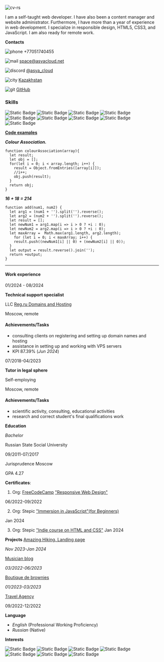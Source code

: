 ![cv-rs](https://i.ibb.co/zVjXZRQ/Dark-Grey-and-Red-Modern-Manager-Linked-In-Career-Page-Background.png "cv-banner")
<p>I am a self-taught web developer. I have also been a content manager and website administrator. Furthermore, I have more than a year of experience in web development. I specialize in responsible design, HTML5, CSS3, and JavaScript. I am also ready for remote work.</p>

**Contacts**

![phone](https://i.ibb.co/7kfrfVY/phone-call.png "call") +77051740455

![mail](https://i.ibb.co/3pNmX6x/mail.png "gmail") [space@asyacloud.net](https://mail.google.com/mail/u/0/#inbox)

![discord](https://i.ibb.co/KxW3LDR/discord.png "discord") [@asya_cloud](https://discord.com/)

![city](https://i.ibb.co/thb2xR5/skyline.png "city") [Kazakhstan](https://g.co/kgs/HbPgoG8)

![git](https://i.ibb.co/Z84rSKX/github.png "git") [GitHub](https://github.com/asyacloud)
### Skills
 
![Static Badge](https://img.shields.io/badge/HTML-F08D30?style=flat-square) ![Static Badge](https://img.shields.io/badge/CSS-4BAAF0?style=flat-square) ![Static Badge](https://img.shields.io/badge/FIGMA-D572FD?style=flat-square) ![Static Badge](https://img.shields.io/badge/SASS-F681B8?style=flat-square) ![Static Badge](https://img.shields.io/badge/GIT-0A0103?style=flat-square) ![Static Badge](https://img.shields.io/badge/GULP-E61E1E?style=flat-square) ![Static Badge](https://img.shields.io/badge/WCAG2.0-4200FF?style=flat-square) ![Static Badge](https://img.shields.io/badge/JS-FEFE0D?style=flat-square) ![Static Badge](https://img.shields.io/badge/Tailwind-90B2FB?style=flat-square)

**[Code examples](https://www.codewars.com/users/AsyaCloud/completed_solutions)**

_**Colour Association.**_ 
```
function colourAssociation(array){
  let result;
  let obj = [];
  for(let i = 0; i < array.length; i++) {
    result = Object.fromEntries([array[i]]);
    //i++;
    obj.push(result);
  }
  return obj;
}
```
_**16 + 18 = 214**_
```
function add(num1, num2) {
  let arg1 = (num1 + '').split('').reverse();
  let arg2 = (num2 + '').split('').reverse();
  let result = [];
  let newNum1 = arg1.map(i => i > 0 ? +i : 0);
  let newNum2 = arg2.map(i => i > 0 ? +i : 0);
  let maxArray =  Math.max(arg1.length, arg2.length);
    for (let i = 0; i < maxArray; i++) {
    result.push((newNum1[i] || 0) + (newNum2[i] || 0));
  }
  let output = result.reverse().join('');
  return +output;
}
```
___
#### Work experience

01/2024 - 08/2024

**Technical support specialist**

LLC [Reg.ru Domains and Hosting](https://www.reg.ru/)

Moscow, remote
#### Achievements/Tasks
+ consulting clients on registering and setting up domain names and hosting
+ assistance in setting up and working with VPS servers
+ KPI 87.39% (_Jun 2024_)

07/2018-04/2023

**Tutor in legal sphere**

Self-employing

Moscow, remote
#### Achievements/Tasks
+ scientific activity, consulting, educational activities
+ research and correct student's final qualifications work

**Education**

_Bachelor_

Russian State Social University

09/2011-07/2017 

Jurisprudence Moscow

GPA 4.27

**Certificates**:

 1. Org: [FreeCodeCamp](https://www.freecodecamp.org/)
["Responsive Web Design"](https://www.freecodecamp.org/certification/AsyaLebedeva/responsive-web-design)

06/2022-09/2022

2. Org: Stepic
["Immersion in JavaScript"(for Beginners)](https://stepik.org/cert/2331310?lang=en)

Jan 2024

3. Org: Stepic
["Indie course on HTML and CSS"](https://stepik.org/cert/2327593?lang=en)
Jan 2024

**Projects**
[Amazing Hiking. Landing page](https://github.com/asyaLebedeva/amazing-hiking)

_Nov 2023-Jan 2024_

[Musician blog](https://github.com/asyaLebedeva/musician-blog)

_03/2022-06/2023_

[Boutique de brownies](https://github.com/asyaLebedeva/Boutique-de-brownies)

_01/2023-03/2023_

[Travel Agency](https://github.com/asyaLebedeva/bon-voyage)

09/2022-12/2022

**Language**
+ _English_ (Professional Working Proficiency)
+ _Russian_ (Native)

**Interests**

![Static Badge](https://img.shields.io/badge/Electronic%20music-F9401B?style=flat-square) ![Static Badge](https://img.shields.io/badge/IT-FC9E3A?style=flat-square) ![Static Badge](https://img.shields.io/badge/Fitness-FAF31A?style=flat-square) ![Static Badge](https://img.shields.io/badge/Reading%20books-12D32F?style=flat-square) ![Static Badge](https://img.shields.io/badge/Languages-39CDEE?style=flat-square) ![Static Badge](https://img.shields.io/badge/Ecology-396DEE?style=flat-square) ![Static Badge](https://img.shields.io/badge/Mental%20healthy-CD39EE?style=flat-square)
